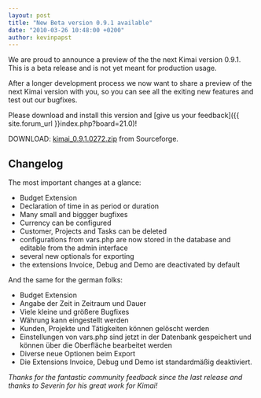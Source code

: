 ```yaml
---
layout: post
title: "New Beta version 0.9.1 available"
date: "2010-03-26 10:48:00 +0200"
author: kevinpapst
---
```


We are proud to announce a preview of the the next Kimai version 0.9.1. This is a beta release and is not yet meant for production usage.

After a longer development process we now want to share a preview of the next Kimai version with you, so you can see all the
exiting new features and test out our bugfixes.

Please download and install this version and [give us your feedback]({{ site.forum_url }}index.php?board=21.0)!

DOWNLOAD: [kimai_0.9.1.0272.zip](https://sourceforge.net/projects/kimai/files/0.9.x/kimai_0.9.1.0272.zip/download) from Sourceforge.

## Changelog

The most important changes at a glance:

- Budget Extension
- Declaration of time in as period or duration
- Many small and biggger bugfixes
- Currency can be configured
- Customer, Projects and Tasks can be deleted
- configurations from vars.php are now stored in the database and editable from the admin interface
- several new optionals for exporting
- the extensions Invoice, Debug and Demo are deactivated by default

And the same for the german folks:

- Budget Extension
- Angabe der Zeit in Zeitraum und Dauer
- Viele kleine und größere Bugfixes
- Währung kann eingestellt werden
- Kunden, Projekte und Tätigkeiten können gelöscht werden
- Einstellungen von vars.php sind jetzt in der Datenbank gespeichert und können über die Oberfläche bearbeitet werden
- Diverse neue Optionen beim Export
- Die Extensions Invoice, Debug und Demo ist standardmäßig deaktiviert.

*Thanks for the fantastic community feedback since the last release and thanks to Severin for his great work for Kimai!*
